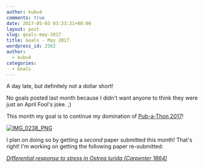 ```yaml
---
author: kubu4
comments: true
date: 2017-05-03 03:23:21+00:00
layout: post
slug: goals-may-2017
title: Goals - May 2017
wordpress_id: 2562
author:
  - kubu4
categories:
  - Goals
---
```


A day late, but definitely not a dollar short!

No goals posted last month because I didn't want anyone to think they were just an April Fool's joke. ;)

This month my goal is to continue my domination of [Pub-a-Thon 2017](httpss://github.com/sr320/LabDocs/wiki/Pub-a-thon-2017)!

[![IMG_0238_PNG](https://onsnetwork.org/kubu4/files/IMG_0238_PNG-1024x629.png)](http://onsnetwork.org/kubu4/files/IMG_0238_PNG.png)



I plan on doing so by getting a _second_ paper submitted this month! That's right! I'm working on getting the following paper re-submitted:

_[Differential response to stress in Ostrea lurida (Carpenter 1864)](httpss://github.com/RobertsLab/paper-Olurida-gene)_


